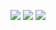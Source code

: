 <p align="center">
  <img src ="https://github-readme-stats.vercel.app/api?username=kogisin&show_icons=true&count_private=true&theme=merko&hide_border=true&bg_color=00000000&hide_rank=true">
  <img src ="https://github-readme-stats.vercel.app/api/top-langs/?username=kogisin&layout=compact&hide_border=true&theme=merko&bg_color=00000000&langs_count=8">
  <img src ="https://github-readme-streak-stats.herokuapp.com/?user=kogisin&theme=merko&hide_border=true&background=FFFFFF00">
  <br>
  <br>
</p>

